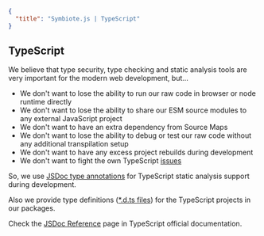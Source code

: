 ```json
{
  "title": "Symbiote.js | TypeScript"
}
```
## TypeScript

We believe that type security, type checking and static analysis tools are very important for the modern web development, but...

* We don't want to lose the ability to run our raw code in browser or node runtime directly
* We don't want to lose the ability to share our ESM source modules to any external JavaScript project
* We don't want to have an extra dependency from Source Maps
* We don't want to lose the ability to debug or test our raw code without any additional transpilation setup
* We don't want to have any excess project rebuilds during development
* We don't want to fight the own TypeScript [issues](https://github.com/microsoft/TypeScript/issues)

So, we use [JSDoc type annotations](https://www.typescriptlang.org/docs/handbook/intro-to-js-ts.html) for TypeScript static analysis support during development. 

Also we provide type definitions ([*.d.ts files](https://www.typescriptlang.org/docs/handbook/declaration-files/dts-from-js.html)) for the TypeScript projects in our packages.

Check the [JSDoc Reference](https://www.typescriptlang.org/docs/handbook/jsdoc-supported-types.html) page in TypeScript official documentation.